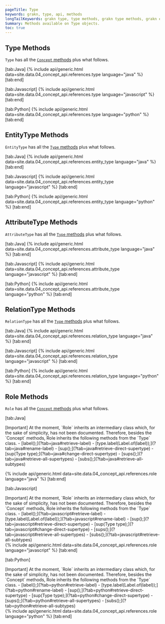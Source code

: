 ```yaml
---
pageTitle: Type
keywords: grakn, type, api, methods
longTailKeywords: grakn type, type methods, grakn type methods, grakn entity type methods, grakn attribute type methods, grakn relation type methods, grakn role methods
Summary: Methods available on Type objects.
toc: true
---
```


## Type Methods
`Type` has all the [`Concept` methods](../04-concept-api/01-concept.md) plus what follows.

<div class="tabs light" data-no-parse>

[tab:Java]
{% include api/generic.html data=site.data.04_concept_api.references.type language="java" %}
[tab:end]

[tab:Javascript]
{% include api/generic.html data=site.data.04_concept_api.references.type language="javascript" %}
[tab:end]

[tab:Python]
{% include api/generic.html data=site.data.04_concept_api.references.type language="python" %}
[tab:end]

</div>

## EntityType Methods
`EntityType` has all the [`Type` methods](#type-methods) plus what follows.

<div class="tabs light" data-no-parse>

[tab:Java]
{% include api/generic.html data=site.data.04_concept_api.references.entity_type language="java" %}
[tab:end]

[tab:Javascript]
{% include api/generic.html data=site.data.04_concept_api.references.entity_type language="javascript" %}
[tab:end]

[tab:Python]
{% include api/generic.html data=site.data.04_concept_api.references.entity_type language="python" %}
[tab:end]

</div>

## AttributeType Methods
`AttributeType` has all the [`Type` methods](#type-methods) plus what follows.

<div class="tabs light" data-no-parse>

[tab:Java]
{% include api/generic.html data=site.data.04_concept_api.references.attribute_type language="java" %}
[tab:end]

[tab:Javascript]
{% include api/generic.html data=site.data.04_concept_api.references.attribute_type language="javascript" %}
[tab:end]

[tab:Python]
{% include api/generic.html data=site.data.04_concept_api.references.attribute_type language="python" %}
[tab:end]

</div>

## RelationType Methods
`RelationType` has all the [`Type` methods](#type-methods) plus what follows.

<div class="tabs light" data-no-parse>

[tab:Java]
{% include api/generic.html data=site.data.04_concept_api.references.relation_type language="java" %}
[tab:end]

[tab:Javascript]
{% include api/generic.html data=site.data.04_concept_api.references.relation_type language="javascript" %}
[tab:end]

[tab:Python]
{% include api/generic.html data=site.data.04_concept_api.references.relation_type language="python" %}
[tab:end]

</div>

## Role Methods
`Role` has all the [`Concept` methods](#type-methods) plus what follows.

<div class="tabs light" data-no-parse>

[tab:Java]
<div class="note">
[Important]
At the moment, `Role` inherits an intermediary class which, for the sake of simplicity, has not been documented. Therefore, besides the `Concept` methods, Role inherits the following methods from the `Type` class.
- [label();](?tab=java#retrieve-label)
- [type.label(Label.of(label));](?tab=java#rename-label)
- [sup();](?tab=java#retrieve-direct-supertype)
- [sup(Type type);](?tab=java#change-direct-supertype)
- [sups();](?tab=java#retrieve-all-supertypes)
- [subs();](?tab=java#retrieve-all-subtypes)
</div>

{% include api/generic.html data=site.data.04_concept_api.references.role language="java" %}
[tab:end]

[tab:Javascript]
<div class="note">
[Important]
At the moment, `Role` inherits an intermediary class which, for the sake of simplicity, has not been documented. Therefore, besides the `Concept` methods, Role inherits the following methods from the `Type` class.
- [label();](?tab=javascript#retrieve-label)
- [type.label(Label.of(label));](?tab=javascript#rename-label)
- [sup();](?tab=javascript#retrieve-direct-supertype)
- [sup(Type type);](?tab=javascript#change-direct-supertype)
- [sups();](?tab=javascript#retrieve-all-supertypes)
- [subs();](?tab=javascript#retrieve-all-subtypes)
</div>
{% include api/generic.html data=site.data.04_concept_api.references.role language="javascript" %}
[tab:end]

[tab:Python]
<div class="note">
[Important]
At the moment, `Role` inherits an intermediary class which, for the sake of simplicity, has not been documented. Therefore, besides the `Concept` methods, Role inherits the following methods from the `Type` class.
- [label();](?tab=python#retrieve-label)
- [type.label(Label.of(label));](?tab=python#rename-label)
- [sup();](?tab=python#retrieve-direct-supertype)
- [sup(Type type);](?tab=python#change-direct-supertype)
- [sups();](?tab=python#retrieve-all-supertypes)
- [subs();](?tab=python#retrieve-all-subtypes)
</div>
{% include api/generic.html data=site.data.04_concept_api.references.role language="python" %}
[tab:end]

</div>